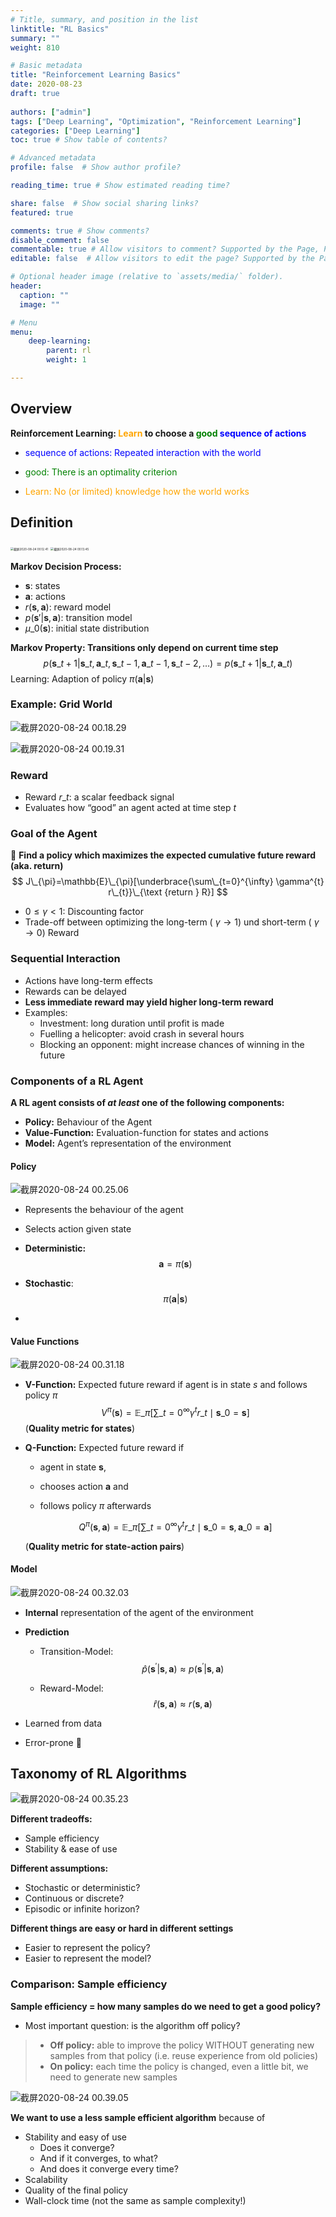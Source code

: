 ```yaml
---
# Title, summary, and position in the list
linktitle: "RL Basics"
summary: ""
weight: 810

# Basic metadata
title: "Reinforcement Learning Basics"
date: 2020-08-23
draft: true
 
authors: ["admin"]
tags: ["Deep Learning", "Optimization", "Reinforcement Learning"]
categories: ["Deep Learning"]
toc: true # Show table of contents?

# Advanced metadata
profile: false  # Show author profile?

reading_time: true # Show estimated reading time?

share: false  # Show social sharing links?
featured: true

comments: true # Show comments?
disable_comment: false
commentable: true # Allow visitors to comment? Supported by the Page, Post, and Docs content types.
editable: false  # Allow visitors to edit the page? Supported by the Page, Post, and Docs content types.

# Optional header image (relative to `assets/media/` folder).
header:
  caption: ""
  image: ""

# Menu
menu: 
    deep-learning:
        parent: rl
        weight: 1

---
```


## Overview

**Reinforcement Learning: <span style="color:orange">Learn</span> to choose a <span style="color:green">good</span> <span style="color:blue">sequence of actions</span>**

- <span style="color:blue">sequence of actions: Repeated interaction with the world</span> 

- <span style="color:green">good: There is an optimality criterion</span> 

- <span style="color:orange">Learn: No (or limited) knowledge how the world works</span>

## Definition

<img src="https://raw.githubusercontent.com/EckoTan0804/upic-repo/master/uPic/截屏2020-08-24%2000.12.41.png" alt="截屏2020-08-24 00.12.41" style="zoom: 33%;" />

<img src="https://raw.githubusercontent.com/EckoTan0804/upic-repo/master/uPic/截屏2020-08-24%2000.13.45.png" alt="截屏2020-08-24 00.13.45" style="zoom:33%;" />

**Markov Decision Process:**

- $\boldsymbol{s}$: states
- $\boldsymbol{a}$: actions
- $r(\boldsymbol{s}, \boldsymbol{a})$: reward model
- $p(\boldsymbol{s}'| \boldsymbol{s}, \boldsymbol{a})$: transition model
- $\mu\_0(\boldsymbol{s})$: initial state distribution

**Markov Property: Transitions only depend on current time step**
$$
p\left(\boldsymbol{s}\_{t+1} | \boldsymbol{s}\_{t}, \boldsymbol{a}\_{t}, \boldsymbol{s}\_{t-1}, \boldsymbol{a}\_{t-1}, \boldsymbol{s}\_{t-2}, \ldots\right)=p\left(\boldsymbol{s}\_{t+1} | \boldsymbol{s}\_{t}, \boldsymbol{a}\_{t}\right)
$$
Learning: Adaption of policy $\pi(\boldsymbol{a}|\boldsymbol{s})$

### Example: Grid World

![截屏2020-08-24 00.18.29](https://raw.githubusercontent.com/EckoTan0804/upic-repo/master/uPic/截屏2020-08-24%2000.18.29.png)

![截屏2020-08-24 00.19.31](https://raw.githubusercontent.com/EckoTan0804/upic-repo/master/uPic/截屏2020-08-24%2000.19.31.png)

### Reward

- Reward $r\_t$: a scalar feedback signal
- Evaluates how “good” an agent acted at time step $t$

### Goal of the Agent

🎯 **Find a policy which maximizes the expected cumulative future reward (aka. return)**
$$
J\_{\pi}=\mathbb{E}\_{\pi}[\underbrace{\sum\_{t=0}^{\infty} \gamma^{t} r\_{t}}\_{\text {return } R}]
$$

- $0 \leq \gamma < 1$: Discounting factor
- Trade-off between optimizing the long-term ( $\gamma \to 1$) und short-term ( $\gamma \to 0$) Reward

### Sequential Interaction

- Actions have long-term effects
- Rewards can be delayed
- **Less immediate reward may yield higher long-term reward**
- Examples:
  - Investment: long duration until profit is made
  - Fuelling a helicopter: avoid crash in several hours
  - Blocking an opponent: might increase chances of winning in the future

### Components of a RL Agent

**A RL agent consists of *at least* one of the following components:**

- **Policy:** Behaviour of the Agent
- **Value-Function:** Evaluation-function for states and actions
- **Model:** Agent’s representation of the environment

#### Policy

![截屏2020-08-24 00.25.06](https://raw.githubusercontent.com/EckoTan0804/upic-repo/master/uPic/截屏2020-08-24%2000.25.06.png)

- Represents the behaviour of the agent

- Selects action given state

- **Deterministic:**
  $$
  \boldsymbol{a} = \pi(\boldsymbol{s})
  $$

- **Stochastic**:
  $$
  \pi(\boldsymbol{a}|\boldsymbol{s})
  $$

- 

#### Value Functions

![截屏2020-08-24 00.31.18](https://raw.githubusercontent.com/EckoTan0804/upic-repo/master/uPic/截屏2020-08-24%2000.31.18.png)

- **V-Function:** Expected future reward if agent is in state $s$ and follows policy $\pi$
  $$
  V^{\pi}(\boldsymbol{s})=\mathbb{E}\_{\pi}\left[\sum\_{t=0}^{\infty} \gamma^{t} r\_{t} \mid \boldsymbol{s}\_{0}=\boldsymbol{s}\right]
  $$
  (**Quality metric for states**)

- **Q-Function:** Expected future reward if 

  - agent in state $\boldsymbol{s}$,

  - chooses action $\boldsymbol{a}$ and 
  - follows policy $\pi$ afterwards

  $$
  Q^{\pi}(\boldsymbol{s},\boldsymbol{a})=\mathbb{E}\_{\pi}\left[\sum\_{t=0}^{\infty} \gamma^{t} r\_{t} \mid \boldsymbol{s}\_{0}=\boldsymbol{s}, \boldsymbol{a}\_{0}=\boldsymbol{a}\right]
  $$

  (**Quality metric for state-action pairs**)

#### Model

![截屏2020-08-24 00.32.03](https://raw.githubusercontent.com/EckoTan0804/upic-repo/master/uPic/截屏2020-08-24%2000.32.03.png)

- **Internal** representation of the agent of the environment

- **Prediction**
  - Transition-Model:
    $$
    \hat{p}\left(\boldsymbol{s}^{\prime} | \boldsymbol{s}, \boldsymbol{a}\right) \approx p\left(\boldsymbol{s}^{\prime} | \boldsymbol{s}, \boldsymbol{a}\right)
    $$

  - Reward-Model:
    $$
    \hat{r}(\boldsymbol{s}, \boldsymbol{a}) \approx r(\boldsymbol{s}, \boldsymbol{a})
    $$

- Learned from data
- Error-prone 🤪

## Taxonomy of RL Algorithms

![截屏2020-08-24 00.35.23](https://raw.githubusercontent.com/EckoTan0804/upic-repo/master/uPic/截屏2020-08-24%2000.35.23.png)

**Different tradeoffs:**

- Sample efficiency
- Stability & ease of use

**Different assumptions:**

- Stochastic or deterministic?
- Continuous or discrete?
- Episodic or infinite horizon?

**Different things are easy or hard in different settings**

- Easier to represent the policy?
- Easier to represent the model?

### Comparison: Sample efficiency

**Sample efficiency = how many samples do we need to get a good policy?**

- Most important question: is the algorithm off policy?

> - **Off policy:** able to improve the policy WITHOUT generating new samples from that policy (i.e. reuse experience from old policies)
> - **On policy:** each time the policy is changed, even a little bit, we need to generate new samples

![截屏2020-08-24 00.39.05](https://raw.githubusercontent.com/EckoTan0804/upic-repo/master/uPic/截屏2020-08-24%2000.39.05.png)

 **We want to use a less sample efficient algorithm** because of

- Stability and easy of use
  - Does it converge?
  - And if it converges, to what?
  - And does it converge every time?
- Scalability
- Quality of the final policy
- Wall-clock time (not the same as sample complexity!)